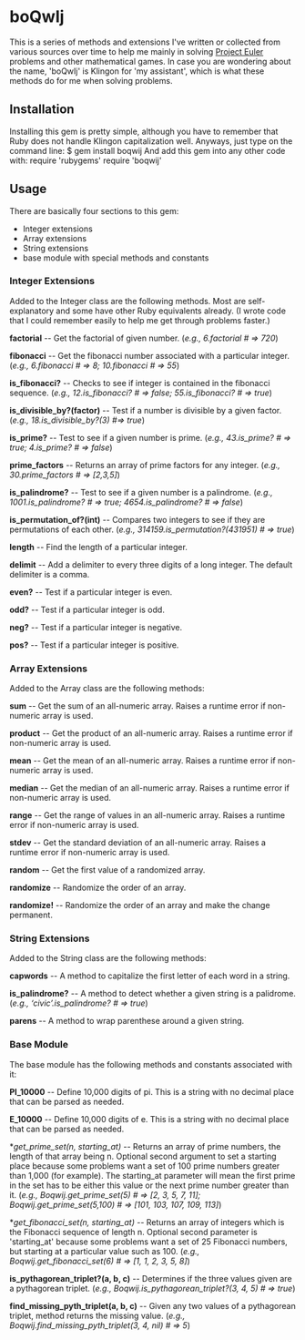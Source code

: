 boQwIj
==========
This is a series of methods and extensions I've written or collected from various sources over time to help me mainly in solving [Project Euler](http://projecteuler.net/) problems and other mathematical games.  In case you are wondering about the name, 'boQwIj' is Klingon for 'my assistant', which is what these methods do for me when solving problems.

Installation
------------
Installing this gem is pretty simple, although you have to remember that Ruby does not handle Klingon capitalization well.  Anyways, just type on the command line:
    $ gem install boqwij
And add this gem into any other code with:
    require 'rubygems'
	require 'boqwij'

Usage
------------
There are basically four sections to this gem:

* Integer extensions
* Array extensions
* String extensions
* base module with special methods and constants



### Integer Extensions ###

Added to the Integer class are the following methods.  Most are self-explanatory and some have other Ruby equivalents already. 
(I wrote code that I could remember easily to help me get through problems faster.)

**factorial** -- Get the factorial of given number. 
(_e.g., 6.factorial # => 720_)

**fibonacci** -- Get the fibonacci number associated with a particular integer. 
(_e.g., 6.fibonacci # => 8; 10.fibonacci # => 55_)

**is_fibonacci?** -- Checks to see if integer is contained in the fibonacci sequence.
(_e.g., 12.is_fibonacci? # => false; 55.is_fibonacci? # => true_)

**is_divisible_by?(factor)** -- Test if a number is divisible by a given factor. 
(_e.g., 18.is_divisible_by?(3) #=> true_)

**is_prime?** -- Test to see if a given number is prime.
(_e.g., 43.is_prime? # => true; 4.is_prime? # => false_)

**prime_factors** -- Returns an array of prime factors for any integer. 
(_e.g., 30.prime_factors # => [2,3,5]_)

**is_palindrome?** -- Test to see if a given number is a palindrome.
(_e.g., 1001.is_palindrome? # => true; 4654.is_palindrome? # => false_)

**is_permutation_of?(int)** -- Compares two integers to see if they are permutations of each other. 
(_e.g., 314159.is_permutation?(431951) # => true_)

**length** -- Find the length of a particular integer.

**delimit** -- Add a delimiter to every three digits of a long integer. The default delimiter is a comma.

**even?** -- Test if a particular integer is even.

**odd?** -- Test if a particular integer is odd.

**neg?** -- Test if a particular integer is negative.

**pos?** -- Test if a particular integer is positive.



### Array Extensions ###

Added to the Array class are the following methods:

**sum** -- Get the sum of an all-numeric array. Raises a runtime error if non-numeric array is used.

**product** -- Get the product of an all-numeric array. Raises a runtime error if non-numeric array is used.

**mean** -- Get the mean of an all-numeric array. Raises a runtime error if non-numeric array is used.

**median** -- Get the median of an all-numeric array. Raises a runtime error if non-numeric array is used.

**range** -- Get the range of values in an all-numeric array. Raises a runtime error if non-numeric array is used.

**stdev** -- Get the standard deviation of an all-numeric array. Raises a runtime error if non-numeric array is used.

**random** -- Get the first value of a randomized array.

**randomize** -- Randomize the order of an array.

**randomize!** -- Randomize the order of an array and make the change permanent.



### String Extensions ###

Added to the String class are the following methods:

**capwords** -- A method to capitalize the first letter of each word in a string.

**is_palindrome?** -- A method to detect whether a given string is a palidrome. (_e.g., ‘civic’.is_palindrome? # => true_)

**parens** -- A method to wrap parenthese around a given string.



### Base Module ###

The base module has the following methods and constants associated with it:

**PI_10000** -- Define 10,000 digits of pi.  This is a string with no decimal place that can be parsed as needed.

**E_10000** -- Define 10,000 digits of e.  This is a string with no decimal place that can be parsed as needed.

**get_prime_set(n, *starting_at)** -- Returns an array of prime numbers, the length of that array being n.  Optional second argument to set a starting place because some problems want a set of 100 prime numbers greater than 1,000 (for example).  The starting_at parameter will mean the first prime in the set has to be either this value or the next prime number greater than it. (_e.g., Boqwij.get_prime_set(5) # => [2, 3, 5, 7, 11]; Boqwij.get_prime_set(5,100) # => [101, 103, 107, 109, 113]_)

**get_fibonacci_set(n, *starting_at)** -- Returns an array of integers which is the Fibonacci sequence of length n.  Optional second parameter is 'starting_at' because some problems want a set of 25 Fibonacci numbers, but starting at a particular value such as 100. (_e.g., Boqwij.get_fibonacci_set(6) # => [1, 1, 2, 3, 5, 8]_)

**is_pythagorean_triplet?(a, b, c)** -- Determines if the three values given are a pythagorean triplet. (_e.g., Boqwij.is_pythagorean_triplet?(3, 4, 5) # => true_)

**find_missing_pyth_triplet(a, b, c)** -- Given any two values of a pythagorean triplet, method returns the missing value. (_e.g., Boqwij.find_missing_pyth_triplet(3, 4, nil) # => 5_)
